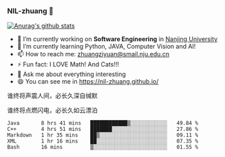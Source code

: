 ### NIL-zhuang 👋

<!--
**NIL-zhuang/NIL-zhuang** is a ✨ _special_ ✨ repository because its `README.md` (this file) appears on your GitHub profile.

Here are some ideas to get you started:

- 🔭 I’m currently working on ...
- 🌱 I’m currently learning ...
- 👯 I’m looking to collaborate on ...
- 🤔 I’m looking for help with ...
- 💬 Ask me about ...
- 📫 How to reach me: ...
- 😄 Pronouns: ...
- ⚡ Fun fact: ...
-->

[![Anurag's github stats](https://github-readme-stats.vercel.app/api?username=NIL-zhuang)](https://github.com/anuraghazra/github-readme-stats)

- 🔭 I’m currently working on **Software Engineering** in [Nanjing University](https://www.nju.edu.cn/)
- 🌱 I’m currently learning Python, JAVA, Computer Vision and AI!
- 📫 How to reach me: zhuangziyuan@smail.nju.edu.cn
- ⚡ Fun fact: I LOVE Math! And Cats!!!
- 💬 Ask me about everything interesting
- 😄 You can see me in https://nil-zhuang.github.io/

谁终将声震人间，必长久深自缄默

谁终将点燃闪电，必长久如云漂泊

<!--START_SECTION:waka-->
```text
Java       8 hrs 41 mins   ████████████▒░░░░░░░░░░░░   49.84 % 
C++        4 hrs 51 mins   ███████░░░░░░░░░░░░░░░░░░   27.86 % 
Markdown   1 hr 35 mins    ██▒░░░░░░░░░░░░░░░░░░░░░░   09.11 % 
XML        1 hr 16 mins    ██░░░░░░░░░░░░░░░░░░░░░░░   07.35 % 
Bash       16 mins         ▒░░░░░░░░░░░░░░░░░░░░░░░░   01.55 % 
```
<!--END_SECTION:waka-->
